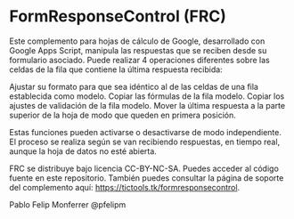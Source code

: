 # FormResponseControl (FRC)

Este complemento para hojas de cálculo de Google, desarrollado con Google Apps Script, manipula las respuestas que se reciben desde su formulario asociado. Puede realizar 4 operaciones diferentes sobre las celdas de la fila que contiene la última respuesta recibida:

Ajustar su formato para que sea idéntico al de las celdas de una fila establecida como modelo.
Copiar las fórmulas de la fila modelo.
Copiar los ajustes de validación de la fila modelo.
Mover la última respuesta a la parte superior de la hoja de modo que queden en primera posición.

Estas funciones pueden activarse o desactivarse de modo independiente. El proceso se realiza según se van recibiendo respuestas, en tiempo real, aunque la hoja de datos no esté abierta.

FRC se distribuye bajo licencia CC-BY-NC-SA. Puedes acceder al código fuente en este repositorio. También puedes consultar la página de soporte del complemento aquí: https://tictools.tk/formresponsecontrol.

Pablo Felip Monferrer
@pfelipm
